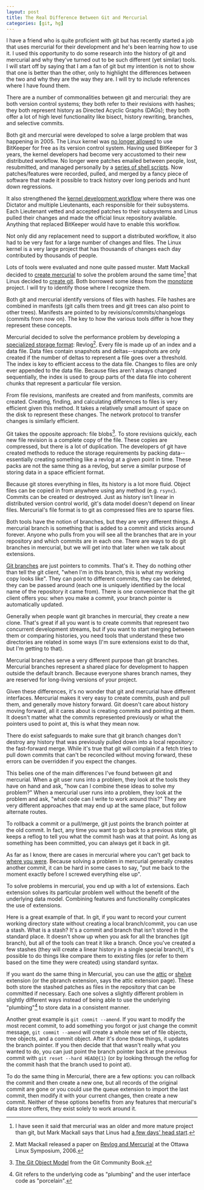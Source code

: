 ```yaml
---
layout: post
title: The Real Difference Between Git and Mercurial
categories: [git, hg]
---
```


I have a friend who is quite proficient with git but has recently started a job that uses mercurial for their development and he's been learning how to use it.  I used this opportunity to do some research into the history of git and mercurial and why they've turned out to be such different (yet similar) tools.  I will start off by saying that I am a fan of git but my intention is not to show that one is better than the other, only to highlight the differences between the two and why they are the way they are.  I will try to include references where I have found them.

There are a number of commonalities between git and mercurial: they are both version control systems; they both refer to their revisions with hashes; they both represent history as Directed Acyclic Graphs (DAGs); they both offer a lot of high level functionality like bisect, history rewriting, branches, and selective commits.

Both git and mercurial were developed to solve a large problem that was happening in 2005.  The Linux kernel was [no longer allowed](http://article.gmane.org/gmane.linux.kernel/293914) to use BitKeeper for free as its version control system.  Having used BitKeeper for 3 years, the kernel developers had become very accustomed to their new distributed workflow.  No longer were patches emailed between people, lost, resubmitted, and managed personally by a [series of shell scripts](http://savannah.nongnu.org/projects/quilt).  Now patches/features were recorded, pulled, and merged by a fancy piece of software that made it possible to track history over long periods and hunt down regressions.

It also strengthened the [kernel development workflow](http://progit.org/book/ch5-1.html) where there was one Dictator and multiple Lieutenants, each responsible for their subsystems.  Each Lieutenant vetted and accepted patches to their subsystems and Linus pulled their changes and made the official linux repository available.  Anything that replaced BitKeeper would have to enable this workflow.

Not only did any replacement need to support a distributed workflow, it also had to be very fast for a large number of changes and files.  The Linux kernel is a very large project that has thousands of changes each day contributed by thousands of people.

Lots of tools were evaluated and none quite passed muster.  Matt Mackall decided to [create mercurial](http://lkml.indiana.edu/hypermail/linux/kernel/0504.2/0670.html) to solve the problem around the same time[^sametime] that Linus decided to [create git](http://article.gmane.org/gmane.linux.kernel/294398).  Both borrowed some ideas from the [monotone](http://www.monotone.ca/) project.  I will try to identify those where I recognize them.

Both git and mercurial identify versions of files with hashes.  File hashes are combined in manifests (git calls them trees and git trees can also point to other trees).  Manifests are pointed to by revisions/commits/changelogs (commits from now on).  The key to how the various tools differ is how they represent these concepts.

Mercurial decided to solve the performance problem by developing a [specialized storage format](http://hgbook.red-bean.com/read/behind-the-scenes.html): Revlog[^revlog].  Every file is made up of an index and a data file.  Data files contain snapshots and deltas--snapshots are only created if the number of deltas to represent a file goes over a threshold.  The index is key to efficient access to the data file.  Changes to files are only ever appended to the data file. Because files aren't always changed sequentially, the index is used to group parts of the data file into coherent chunks that represent a particular file version.

From file revisions, manifests are created and from manifests, commits are created.  Creating, finding, and calculating differences to files is very efficient given this method.  It takes a relatively small amount of space on the disk to represent these changes.  The network protocol to transfer changes is similarly efficient.

Git takes the opposite approach: file blobs[^fileblobs].  To store revisions quickly, each new file revision is a complete copy of the file.  These copies are compressed, but there is a lot of duplication.  The developers of git have created methods to reduce the storage requirements by packing data--essentially creating something like a revlog at a given point in time.  These packs are not the same thing as a revlog, but serve a similar purpose of storing data in a space efficient format.

Because git stores everything in files, its history is a lot more fluid.  Object files can be copied in from anywhere using any method (e.g. `rsync`).  Commits can be created or destroyed.  Just as history isn't linear in distributed version control world, git's data model doesn't depend on linear files.  Mercurial's file format is to git as compressed files are to sparse files.

Both tools have the notion of branches, but they are very different things.  A mercurial branch is something that is added to a commit and sticks around forever.  Anyone who pulls from you will see all the branches that are in your repository and which commits are in each one.  There are ways to do git branches in mercurial, but we will get into that later when we talk about extensions.

[Git branches](https://lkml.org/lkml/2005/6/24/187) are just pointers to commits.  That's it.  They do nothing other than tell the git client, "when I'm in this branch, this is what my working copy looks like".  They can point to different commits, they can be deleted, they can be passed around (each one is uniquely identified by the local name of the repository it came from).  There is one convenience that the git client offers you: when you make a commit, your branch pointer is automatically updated.

Generally when people want git branches in mercurial, they create a new clone.  That's great if all you want is to create commits that represent two concurrent development streams, but if you want to start merging between them or comparing histories, you need tools that understand these two directories are related in some ways (I'm sure extensions exist to do that, but I'm getting to that).

Mercurial branches serve a very different purpose than git branches.  Mercurial branches represent a shared place for development to happen outside the default branch.  Because everyone shares branch names, they are reserved for long-living versions of your project.

Given these differences, it's no wonder that git and mercurial have different interfaces.  Mercurial makes it very easy to create commits, push and pull them, and generally move history forward.  Git doesn't care about history moving forward, all it cares about is creating commits and pointing at them.  It doesn't matter what the commits represented previously or what the pointers used to point at, this is what they mean now.

There do exist safeguards to make sure that git branch changes don't destroy any history that was previously pulled down into a local repository: the fast-forward merge.  While it's true that git will complain if a fetch tries to pull down commits that can't be reconciled without moving forward, these errors can be overridden if you expect the changes.

This belies one of the main differences I've found between git and mercurial.  When a git user runs into a problem, they look at the tools they have on hand and ask, "how can I combine these ideas to solve my problem?"  When a mercurial user runs into a problem, they look at the problem and ask, "what code can I write to work around this?"  They are very different approaches that may end up at the same place, but follow alternate routes.

To rollback a commit or a pull/merge, git just points the branch pointer at the old commit.  In fact, any time you want to go back to a previous state, git keeps a reflog to tell you what the commit hash was at that point.  As long as something has been committed, you can always get it back in git.

As far as I know, there are cases in mercurial where you can't get back to [where you were](http://stackoverflow.com/questions/265944/backing-out-a-backwards-merge-on-mercurial).  Because solving a problem in mercurial generally creates another commit, it can be hard in some cases to say, "put me back to the moment exactly before I screwed everything else up".

To solve problems in mercurial, you end up with a lot of extensions.  Each extension solves its particular problem well without the benefit of the underlying data model.  Combining features and functionality complicates the use of extensions.

Here is a great example of that.  In git, if you want to record your current working directory state without creating a local branch/commit, you can use a stash.  What is a stash?  It's a commit and branch that isn't stored in the standard place.  It doesn't show up when you ask for all the branches (git branch), but all of the tools can treat it like a branch.  Once you've created a few stashes (they will create a linear history in a single special branch), it's possible to do things like compare them to existing files (or refer to them based on the time they were created) using standard syntax.

If you want do the same thing in Mercurial, you can use the [attic](http://mercurial.selenic.com/wiki/AtticExtension) or [shelve](http://mercurial.selenic.com/wiki/ShelveExtension) extension (or the pbranch extension, says the attic extension page).  These both store the stashed patches as files in the repository that can be committed if necessary.  Each one solves a slightly different problem in slightly different ways instead of being able to use the underlying "plumbing"[^plumbing] to store data in a consistent manner.

Another great example is `git commit --amend`.  If you want to modify the most recent commit, to add something you forgot or just change the commit message, `git commit --amend` will create a whole new set of file objects, tree objects, and a commit object.  After it's done those things, it updates the branch pointer.  If you then decide that that wasn't really what you wanted to do, you can just point the branch pointer back at the previous commit with `git reset --hard HEAD@{1}` (or by looking through the reflog for the commit hash that the branch used to point at).

To do the same thing in Mercurial, there are a few options: you can rollback the commit and then create a new one, but all records of the original commit are gone or you could use the queue extension to import the last commit, then modify it with your current changes, then create a new commit.  Neither of these options benefits from any features that mercurial's data store offers, they exist solely to work around it.

[^sametime]: I have seen it said that mercurial was an older and more mature project than git, but Mark Mackall says that Linus had [a few days' head start](http://lkml.indiana.edu/hypermail/linux/kernel/0504.3/1404.html).
[^revlog]: Matt Mackall released a paper on [Revlog and Mercurial](http://selenic.com/mercurial/wiki/index.cgi/Presentations?action=AttachFile&do=get&target=ols-mercurial-paper.pdf) at the Ottawa Linux Symposium, 2006.
[^fileblobs]: [The Git Object Model](http://book.git-scm.com/1_the_git_object_model.html) from the Git Community Book.
[^plumbing]: Git refers to the underlying code as "plumbing" and the user interface code as "porcelain".
